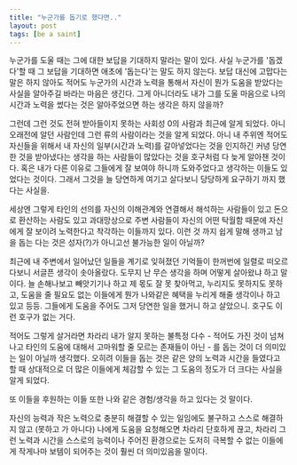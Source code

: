 ```yaml
---
title: "누군가를 돕기로 했다면.."
layout: post
tags: [be a saint]
---
```


누군가를 도울 때는 그에 대한 보답을 기대하지 말라는 말이 있다. 사실 누군가를 '돕겠다'할 때 그 보답을 기대하면 애초에 '돕는다'는 말도 하지 않는다. 보답 대신에 고맙다는 말은 하지 않아도 적어도 누군가의 시간과 노력을 통해서 자신이 뭔가 도움을 받았다는 사실을 알아주길 바라는 마음은 생긴다. 그게 아니더라도 내가 그를 도울 마음으로 나의 시간과 노력을 썼다는 것은 알아주었으면 하는 생각은 하지 않을까?

그런데 그런 것도 전혀 받아들이지 못하는 사회성 0의 사람과 최근에 알게 되었다. 아니 오래전에 알던 사람인데 그런 류의 사람이라는 것을 알게 되었다. 아니 내 주위엔 적어도 자신들을 위해서 내 자신의 일부(시간과 노력)를 갈아넣었다는 것을 인지하긴 커녕 당연한 것을 받아냈다는 생각을 하는 사람들이 많았다는 것을 호구처럼 다 늦게 알아챈 것이다. 혹은 내가 다른 이유로 그들에게 잘 보여야 하니까 도와주었다고 생각하는 이들도 있었다는 것이다. 그래서 그것을 늘 당연하게 여기고 살다보니 당당하게 요구하기 까지 했다는 사실을.

세상엔 그렇게 타인의 선의를 자신의 이해관계와 연결해서 해석하는 사람들이 있고 돈으로 환산하는 사람도 있고 과대망상으로 주변 사람들이 자신의 어떤 탁월함 때문에 자신에게 잘 보이려 노력한다고 착각하는 이들까지 있다. 이런 것 까지 쉽게 말해 생까고 남을 돕는 다는 것은 성자(?)가 아니고선 불가능한 일이 아닐까?

최근에 내 주변에서 일어났던 일들을 계기로 잊혀졌던 기억들이 한꺼번에 일렬로 떠오르다보니 서글픈 생각이 솟아올랐다. 도무지 난 무슨 생각을 하며 어떻게 살아왔냐 하고 말이다. 늘 손해나보고 빼앗기기나 하고 제 몫도 잘 못 찾아먹고, 누리지도 못하지도 못하고, 도움을 줄 필요도 없는 이들에게 뭔가 나와같은 혜택을 누리게 해줄 생각이나 하고 있고 등등. 그들에게 도움을 주어도 그저 당연한 일을 했거니 하고 살았으니. 호구도 이런 호구가 없는 거다. 

적어도 그렇게 살거라면 차라리 내가 알지 못하는 불특정 다수 - 적어도 가진 것이 넘쳐나고 타인의 도움에 대해서 고마워할 줄 모르는 존재들이 아닌 - 를 돕는 것이 더 의미있는 일이 아닐까 생각했다. 오히려 이들을 돕는 것은 같은 양의 노력과 시간을 들였다고 할 때 상대적으로 더 많은 이들에게 체감할 수 있는 그 도움의 정도가 더 크다는 사실을 알게 되었다.

또 이들을 후원하는 이들 또한 나와 같은 경험/생각을 하고 있다는 것 말이다.

자신의 능력과 작은 노력으로 충분히 해결할 수 있는 일임에도 불구하고 스스로 해결하지 않고 (못하고 가 아니다) 나에게 도움을 요청해오면 차라리 단호하게 끊고, 차라리 그런 노력과 시간을 스스로의 능력이나 주어진 환경으로는 도저히 극복할 수 없는 이들에게 작게나마 보템이 되어주는 것이 훨씬 더 의미있음을 말이다. 

